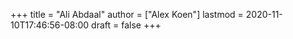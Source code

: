 +++
title = "Ali Abdaal"
author = ["Alex Koen"]
lastmod = 2020-11-10T17:46:56-08:00
draft = false
+++
